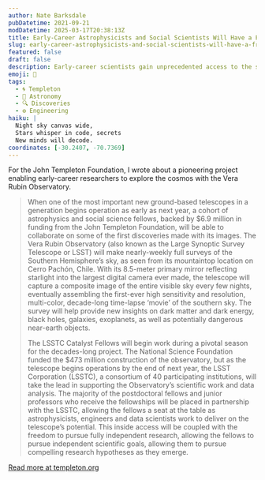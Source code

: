```yaml
---
author: Nate Barksdale
pubDatetime: 2021-09-21
modDatetime: 2025-03-17T20:38:13Z
title: Early-Career Astrophysicists and Social Scientists Will Have a Front-Row Seat for the Vera C. Rubin Observatory’s Groundbreaking Night Sky Survey
slug: early-career-astrophysicists-and-social-scientists-will-have-a-front-row-seat-for-the-vera-c-rubin-observatorys-groundbreaking-night-sky-survey
featured: false
draft: false
description: Early-career scientists gain unprecedented access to the stars with the Vera C. Rubin Observatory’s groundbreaking sky survey.
emoji: 🔭
tags:
  - 🌀 Templeton
  - 🌌 Astronomy
  - 🔍 Discoveries
  - ⚙️ Engineering
haiku: |
  Night sky canvas wide,  
  Stars whisper in code, secrets  
  New minds will decode.
coordinates: [-30.2407, -70.7369]
---
```


For the John Templeton Foundation, I wrote about a pioneering project enabling early-career researchers to explore the cosmos with the Vera Rubin Observatory.

> When one of the most important new ground-based telescopes in a generation begins operation as early as next year, a cohort of astrophysics and social science fellows, backed by $6.9 million in funding from the John Templeton Foundation, will be able to collaborate on some of the first discoveries made with its images. The Vera Rubin Observatory (also known as the Large Synoptic Survey Telescope or LSST) will make nearly-weekly full surveys of the Southern Hemisphere’s sky, as seen from its mountaintop location on Cerro Pachón, Chile. With its 8.5-meter primary mirror reflecting starlight into the largest digital camera ever made, the telescope will capture a composite image of the entire visible sky every few nights, eventually assembling the first-ever high sensitivity and resolution, multi-color, decade-long time-lapse ‘movie’ of the southern sky. The survey will help provide new insights on dark matter and dark energy, black holes, galaxies, exoplanets, as well as potentially dangerous near-earth objects.
>
> The LSSTC Catalyst Fellows will begin work during a pivotal season for the decades-long project. The National Science Foundation funded the $473 million construction of the observatory, but as the telescope begins operations by the end of next year, the LSST Corporation (LSSTC), a consortium of 40 participating institutions, will take the lead in supporting the Observatory’s scientific work and data analysis. The majority of the postdoctoral fellows and junior professors who receive the fellowships will be placed in partnership with the LSSTC, allowing the fellows a seat at the table as astrophysicists, engineers and data scientists work to deliver on the telescope’s potential. This inside access will be coupled with the freedom to pursue fully independent research, allowing the fellows to pursue independent scientific goals, allowing them to pursue compelling research hypotheses as they emerge.

[Read more at templeton.org](https://www.templeton.org/news/early-career-astrophysicists-and-social-scientists-will-have-a-front-row-seat-for-the-vera-c-rubin-observatorys-groundbreaking-night-sky-survey)
